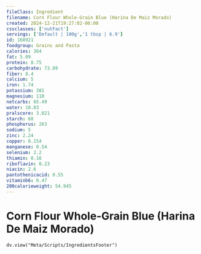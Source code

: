 ```yaml
---
fileClass: Ingredient
filename: Corn Flour Whole-Grain Blue (Harina De Maiz Morado)
created: 2024-12-21T19:27:02-06:00
cssclasses: ['nutFact']
servings: ['Default | 100g','1 tbsp | 6.9']
id: 168921
foodgroup: Grains and Pasta
calories: 364
fat: 5.09
protein: 8.75
carbohydrate: 73.89
fiber: 8.4
calcium: 5
iron: 1.74
potassium: 381
magnesium: 110
netcarbs: 65.49
water: 10.83
pralscore: 3.021
starch: 68
phosphorus: 263
sodium: 5
zinc: 2.24
copper: 0.154
manganese: 0.54
selenium: 2.2
thiamin: 0.16
riboflavin: 0.23
niacin: 2.6
pantothenicacid: 0.55
vitaminb6: 0.47
200calorieweight: 54.945
---
```


# Corn Flour Whole-Grain Blue (Harina De Maiz Morado)

```dataviewjs
dv.view("Meta/Scripts/IngredientsFooter")
```